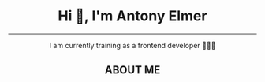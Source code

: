 <h1 align="center">Hi 👋, I'm Antony Elmer</h1>
<hr>
<p align="center">I am currently training as a frontend developer 💁🏻‍♂️</p>
<h2 align="center">ABOUT ME</h2>
<!--
**Brother-Antony/Brother-Antony** is a ✨ _special_ ✨ repository because its `README.md` (this file) appears on your GitHub profile.

Here are some ideas to get you started:       

- 🔭 I’m currently working on ...
- 🌱 I’m currently learning ...
- 👯 I’m looking to collaborate on ...
- 🤔 I’m looking for help with ...
- 💬 Ask me about ...
- 📫 How to reach me: ...
- 😄 Pronouns: ...
- ⚡ Fun fact: ...
-->
